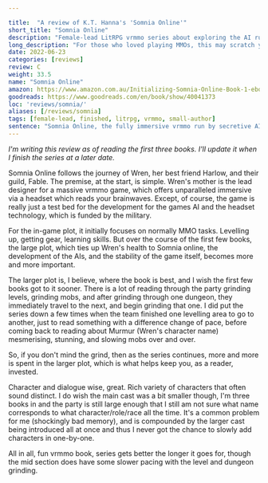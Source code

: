 ```yaml
---

title:  "A review of K.T. Hanna's 'Somnia Online'"
short_title: "Somnia Online"
description: "Female-lead LitRPG vrmmo series about exploring the AI run world of Somnia Online"
long_description: "For those who loved playing MMOs, this may scratch your itch about living in a video game world."
date: 2022-06-23
categories: [reviews]
review: C
weight: 33.5
name: "Somnia Online"
amazon: https://www.amazon.com.au/Initializing-Somnia-Online-Book-1-ebook/dp/B07CV1DZ3P
goodreads: https://www.goodreads.com/en/book/show/40041373
loc: 'reviews/somnia/'
aliases: [/reviews/somnia]
tags: [female-lead, finished, litrpg, vrmmo, small-author]
sentence: "Somnia Online, the fully immersive vrmmo run by secretive AIs."
---
```


*I'm writing this review as of reading the first three books. I'll update it when I finish the series at a later date.*


Somnia Online follows the journey of Wren, her best friend Harlow, and their guild, Fable. The premise, at the start, is simple. Wren's mother is the lead designer for a massive vrmmo game, which offers unparalleled immersive via a headset which reads your brainwaves. Except, of course, the game is really just a test bed for the development for the games AI and the headset technology, which is funded by the military. 

For the in-game plot, it initially focuses on normally MMO tasks. Levelling up, getting gear, learning skills. But over the course of the first few books, the large plot, which ties up Wren's health to Somnia online, the development of the AIs, and the stability of the game itself, becomes more and more important.

The larger plot is, I believe, where the book is best, and I wish the first few books got to it sooner. There is a lot of reading through the party grinding levels, grinding mobs, and after grinding through one dungeon, they immediately travel to the next, and begin grinding that one. I did put the series down a few times when the team finished one levelling area to go to another, just to read something with a difference change of pace, before coming back to reading about Murmur (Wren's character name) mesmerising, stunning, and slowing mobs over and over. 

So, if you don't mind the grind, then as the series continues, more and more is spent in the larger plot, which is what helps keep you, as a reader, invested.

Character and dialogue wise, great. Rich variety of characters that often sound distinct. I do wish the main cast was a bit smaller though, I'm three books in and the party is still large enough that I still am not sure what name corresponds to what character/role/race all the time. It's a common problem for me (shockingly bad memory), and is compounded by the larger cast being introduced all at once and thus I never got the chance to slowly add characters in one-by-one.

All in all, fun vrmmo book, series gets better the longer it goes for, though the mid section does have some slower pacing with the level and dungeon grinding.